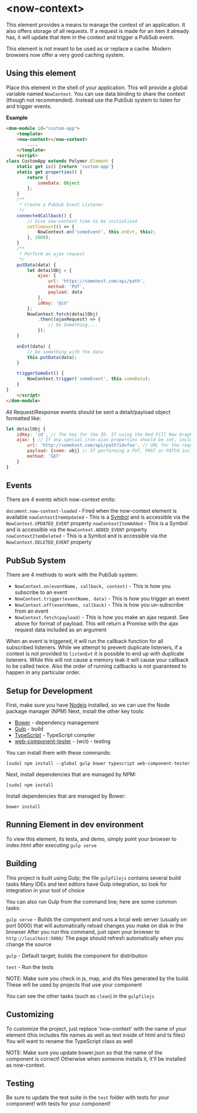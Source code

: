 # <now-context\>

This element provides a means to manage the context of an application. It also offers storage of all
requests. If a request is made for an item it already has, it will update that item in the context and
trigger a PubSub event.

This element is not meant to be used as or replace a cache. Modern browsers now offer a very good caching system.

## Using this element

Place this element in the shell of your application. This will provide a global variable named `NowContext`. You can use data binding to share the context (though not recommended). Instead use the PubSub system to listen for and trigger events.

**Example**
```html
<dom-module id="custom-app">
	<template>
	<now-context></now-context>
		....
	</template>
	<script>
class CustomApp extends Polymer.Element {
	static get is() {return 'custom-app'}
	static get properties() {
		return {
			someData: Object
		};
	}
	/**
	 * Create a PubSub Event Listener
	 */
	connectedCallback() {
		// Give now-context time to be initialized
		setTimeout(() => {
			NowContext.on('someEvent', this.onEvt, this);
		}, 1000);
	}
	/**
	 * Perform an ajax request
	 */
	putData(data) {
		let detailObj = {
			ajax: {
				url: 'https://somehost.com/api/path',
				method: 'PUT',
				payload: data
			},
			idKey: '@id'
		};
		NowContext.fetch(detailObj)
			.then((ajaxRequest) => {
				// Do Something....
			});
	}

	onEvt(data) {
		// Do something with the data
		this.putData(data);
	}

	triggerSomeEvt() {
		NowContext.trigger('someEvent', this.someData);
	}
}
	</script>
</dom-module>
```

All Request/Response events should be sent a detail/payload object formatted like:

```js
let detailObj {
	idKey: 'id', // The key for the ID. If using the Red Pill Now Graph API, it would be '@id'
	ajax: { // If any special iron-ajax properties should be set, include them here
		url: 'http://somehost.com/api/path?id=foo', // URL for the request
		payload: {some: obj} // If performing a PUT, POST or PATCH include the payload
		method: 'GET'
	}
}
```

## Events

There are 4 events which now-context emits:

`document.now-context-loaded` - Fired when the now-context element is available
`nowContextItemUpdated` - This is a [Symbol](https://developer.mozilla.org/en-US/docs/Web/JavaScript/Reference/Global_Objects/Symbol) and is accessible via the `NowContext.UPDATED_EVENT` property
`nowContextItemAdded` - This is a Symbol and is accessible via the `NowContext.ADDED_EVENT` property
`nowContextItemDeleted` - This is a Symbol and is accessible via the `NowContext.DELETED_EVENT` property

## PubSub System

There are 4 methods to work with the PubSub system:

* `NowContext.on(eventName, callback, context)` - This is how you subscribe to an event
* `NowContext.trigger(eventName, data)` - This is how you trigger an event
* `NowContext.off(eventName, callback)` - This is how you un-subscribe from an event
* `NowContext.fetch(payload)` - This is how you make an ajax request. See above for format of payload. This will return a Promise with the ajax request data included as an argument

When an event is triggered, it will run the callback function for all subscribed listeners. While we attempt to prevent duplicate listeners, if a context is not provided to `listenEvt` it is possible to end up with duplicate listeners. While this will not cause a memory leak it will cause your callback to be called twice. Also the order of running callbacks is not guaranteed to happen in any particular order.

## Setup for Development

First, make sure you have [Nodejs](https://nodejs.org/) installed, so we can use the Node package manager (NPM)
Next, install the other key tools:

* [Bower](http://bower.io/) - dependency management
* [Gulp](http://gulpjs.com/) - build
* [TypeScript](http://www.typescriptlang.org/) - TypeScript compiler
* [web-component-tester](https://github.com/Polymer/web-component-tester) - (wct) - testing

You can install them with these commands:

`[sudo] npm install --global gulp bower typescript web-component-tester`

Next, install dependencies that are managed by NPM:

`[sudo] npm install`

Install dependencies that are managed by Bower:

`bower install`

## Running Element in dev environment

To view this element, its tests, and demo, simply point your browser to index.html after executing `gulp serve`

## Building

This project is built using Gulp; the file `gulpfilejs` contains several build tasks
Many IDEs and text editors have Gulp integration, so look for integration in your tool of choice

You can also run Gulp from the command line; here are some common tasks:

`gulp serve` - Builds the component and runs a local web server (usually on port 5000) that will automatically reload changes you make on disk in the browser
After you run this command, just open your browser to `http://localhost:5000/` The page should refresh automatically when you change the source

`gulp` - Default target; builds the component for distribution

`test` - Run the tests

NOTE: Make sure you check in js, map, and dts files generated by the build. These will be used by projects that use your component

You can see the other tasks (such as `clean`) in the `gulpfilejs`

## Customizing

To customize the project, just replace 'now-context' with the name of your element (this includes file names as well as text inside of html and ts files)
You will want to rename the TypeScript class as well

NOTE: Make sure you update bower.json so that the name of the component is correct! Otherwise when someone installs it, it'll be installed as now-context.

## Testing

Be sure to update the test suite in the `test` folder with tests for your component!
with tests for your component!

